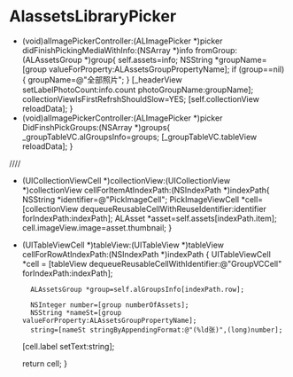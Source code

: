 AlassetsLibraryPicker
=====================
- (void)alImagePickerController:(ALImagePicker *)picker didFinishPickingMediaWithInfo:(NSArray *)info fromGroup:(ALAssetsGroup *)group{
    self.assets=info;
    NSString *groupName=[group valueForProperty:ALAssetsGroupPropertyName];
    if (group==nil) {
        groupName=@"全部照片";
    }
    [_headerView setLabelPhotoCount:info.count photoGroupName:groupName];
    collectionViewIsFirstRefrshShouldSlow=YES;
    [self.collectionView reloadData];
}
- (void)alImagePickerController:(ALImagePicker *)picker DidFinshPickGroups:(NSArray *)groups{
    _groupTableVC.alGroupsInfo=groups;
    [_groupTableVC.tableView reloadData];
}

////

- (UICollectionViewCell *)collectionView:(UICollectionView *)collectionView cellForItemAtIndexPath:(NSIndexPath *)indexPath{
    NSString *identifier=@"PickImageCell";
    PickImageViewCell *cell=[collectionView dequeueReusableCellWithReuseIdentifier:identifier forIndexPath:indexPath];
    ALAsset *asset=self.assets[indexPath.item];
    cell.imageView.image=asset.thumbnail;
}


- (UITableViewCell *)tableView:(UITableView *)tableView cellForRowAtIndexPath:(NSIndexPath *)indexPath
{
    UITableViewCell *cell = [tableView dequeueReusableCellWithIdentifier:@"GroupVCCell" forIndexPath:indexPath];
    
        ALAssetsGroup *group=self.alGroupsInfo[indexPath.row];
        
        NSInteger number=[group numberOfAssets];
        NSString *nameSt=[group valueForProperty:ALAssetsGroupPropertyName];
        string=[nameSt stringByAppendingFormat:@"(%ld张)",(long)number];
    
    [cell.label setText:string];
    
    return cell;
}

